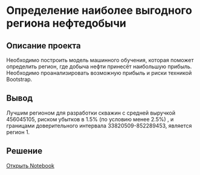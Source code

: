 # Определение наиболее выгодного региона нефтедобычи
## Описание проекта

Необходимо построить модель машинного обучения, которая поможет определить регион, где добыча нефти принесёт наибольшую прибыль. Необходимо проанализировать возможную прибыль и риски техникой Bootstrap.
## Вывод
Лучшим регионом для разработки скважин с средней выручкой 456045105, риском убытков в 1.5% (по условию менее 2.5%) , и границами доверительного интервала 33820509-852289453, является регион 1.
## Решение
[Открыть Notebook](https://github.com/S1udent/yandex-practicum/blob/main/8-Определение%20наиболее%20выгодного%20региона%20нефтедобычи/Выбор%20локации%20скважины.ipynb)
